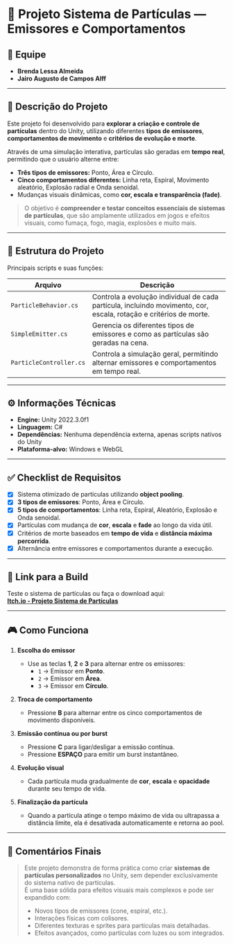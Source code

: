 # 🌌 Projeto Sistema de Partículas — Emissores e Comportamentos

## 👥 Equipe
- **Brenda Lessa Almeida**  
- **Jairo Augusto de Campos Alff**  

---

## 📝 Descrição do Projeto
Este projeto foi desenvolvido para **explorar a criação e controle de partículas** dentro do Unity, utilizando diferentes **tipos de emissores**, **comportamentos de movimento** e **critérios de evolução e morte**.

Através de uma simulação interativa, partículas são geradas em **tempo real**, permitindo que o usuário alterne entre:
- **Três tipos de emissores:** Ponto, Área e Círculo.  
- **Cinco comportamentos diferentes:** Linha reta, Espiral, Movimento aleatório, Explosão radial e Onda senoidal.  
- Mudanças visuais dinâmicas, como **cor, escala e transparência (fade)**.

> O objetivo é **compreender e testar conceitos essenciais de sistemas de partículas**, que são amplamente utilizados em jogos e efeitos visuais, como fumaça, fogo, magia, explosões e muito mais.

---

## 📂 Estrutura do Projeto
Principais scripts e suas funções:

| **Arquivo**            | **Descrição**                                                                                                         |
|------------------------|---------------------------------------------------------------------------------------------------------------------|
| `ParticleBehavior.cs`  | Controla a evolução individual de cada partícula, incluindo movimento, cor, escala, rotação e critérios de morte.   |
| `SimpleEmitter.cs`     | Gerencia os diferentes tipos de emissores e como as partículas são geradas na cena.                                 |
| `ParticleController.cs`| Controla a simulação geral, permitindo alternar emissores e comportamentos em tempo real.                           |

---

## ⚙️ Informações Técnicas
- **Engine:** Unity 2022.3.0f1  
- **Linguagem:** C#  
- **Dependências:** Nenhuma dependência externa, apenas scripts nativos do Unity  
- **Plataforma-alvo:** Windows e WebGL  

---

## ✅ Checklist de Requisitos
- [x] Sistema otimizado de partículas utilizando **object pooling**.  
- [x] **3 tipos de emissores**: Ponto, Área e Círculo.  
- [x] **5 tipos de comportamentos**: Linha reta, Espiral, Aleatório, Explosão e Onda senoidal.  
- [x] Partículas com mudança de **cor**, **escala** e **fade** ao longo da vida útil.  
- [x] Critérios de morte baseados em **tempo de vida** e **distância máxima percorrida**.  
- [x] Alternância entre emissores e comportamentos durante a execução.  

---

## 🔗 Link para a Build
Teste o sistema de partículas ou faça o download aqui:  
[**Itch.io - Projeto Sistema de Partículas**](https://jairo-augusto.itch.io/projetos-animacao-computadorizada)

---

## 🎮 Como Funciona
1. **Escolha do emissor**  
   - Use as teclas **1**, **2** e **3** para alternar entre os emissores:
     - `1` → Emissor em **Ponto**.  
     - `2` → Emissor em **Área**.  
     - `3` → Emissor em **Círculo**.

2. **Troca de comportamento**  
   - Pressione **B** para alternar entre os cinco comportamentos de movimento disponíveis.

3. **Emissão contínua ou por burst**  
   - Pressione **C** para ligar/desligar a emissão contínua.  
   - Pressione **ESPAÇO** para emitir um burst instantâneo.

4. **Evolução visual**  
   - Cada partícula muda gradualmente de **cor**, **escala** e **opacidade** durante seu tempo de vida.

5. **Finalização da partícula**  
   - Quando a partícula atinge o tempo máximo de vida ou ultrapassa a distância limite, ela é desativada automaticamente e retorna ao pool.

---

## 💭 Comentários Finais
> Este projeto demonstra de forma prática como criar **sistemas de partículas personalizados** no Unity, sem depender exclusivamente do sistema nativo de partículas.  
> É uma base sólida para efeitos visuais mais complexos e pode ser expandido com:
> - Novos tipos de emissores (cone, espiral, etc.).  
> - Interações físicas com colisores.  
> - Diferentes texturas e sprites para partículas mais detalhadas.  
> - Efeitos avançados, como partículas com luzes ou som integrados.  
